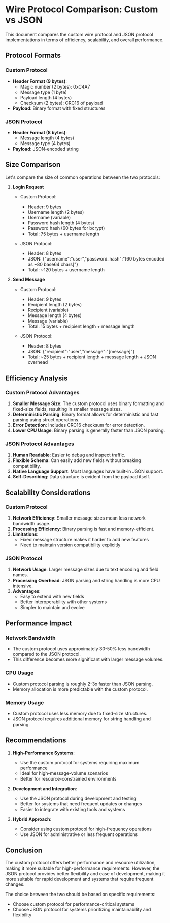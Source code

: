 # Wire Protocol Comparison: Custom vs JSON

This document compares the custom wire protocol and JSON protocol implementations in terms of efficiency, scalability, and overall performance.

## Protocol Formats

### Custom Protocol
- **Header Format (9 bytes)**:
  - Magic number (2 bytes): 0xC4A7
  - Message type (1 byte)
  - Payload length (4 bytes)
  - Checksum (2 bytes): CRC16 of payload
- **Payload**: Binary format with fixed structures

### JSON Protocol
- **Header Format (8 bytes)**:
  - Message length (4 bytes)
  - Message type (4 bytes)
- **Payload**: JSON-encoded string

## Size Comparison

Let's compare the size of common operations between the two protocols:

1. **Login Request**
   - Custom Protocol:
     - Header: 9 bytes
     - Username length (2 bytes)
     - Username (variable)
     - Password hash length (4 bytes)
     - Password hash (60 bytes for bcrypt)
     - Total: 75 bytes + username length
   
   - JSON Protocol:
     - Header: 8 bytes
     - JSON: {"username":"user","password_hash":"[60 bytes encoded as ~80 base64 chars]"}
     - Total: ~120 bytes + username length

2. **Send Message**
   - Custom Protocol:
     - Header: 9 bytes
     - Recipient length (2 bytes)
     - Recipient (variable)
     - Message length (4 bytes)
     - Message (variable)
     - Total: 15 bytes + recipient length + message length
   
   - JSON Protocol:
     - Header: 8 bytes
     - JSON: {"recipient":"user","message":"[message]"}
     - Total: ~25 bytes + recipient length + message length + JSON overhead

## Efficiency Analysis

### Custom Protocol Advantages
1. **Smaller Message Size**: The custom protocol uses binary formatting and fixed-size fields, resulting in smaller message sizes.
2. **Deterministic Parsing**: Binary format allows for deterministic and fast parsing using struct operations.
3. **Error Detection**: Includes CRC16 checksum for error detection.
4. **Lower CPU Usage**: Binary parsing is generally faster than JSON parsing.

### JSON Protocol Advantages
1. **Human Readable**: Easier to debug and inspect traffic.
2. **Flexible Schema**: Can easily add new fields without breaking compatibility.
3. **Native Language Support**: Most languages have built-in JSON support.
4. **Self-Describing**: Data structure is evident from the payload itself.

## Scalability Considerations

### Custom Protocol
1. **Network Efficiency**: Smaller message sizes mean less network bandwidth usage.
2. **Processing Efficiency**: Binary parsing is fast and memory-efficient.
3. **Limitations**: 
   - Fixed message structure makes it harder to add new features
   - Need to maintain version compatibility explicitly

### JSON Protocol
1. **Network Usage**: Larger message sizes due to text encoding and field names.
2. **Processing Overhead**: JSON parsing and string handling is more CPU intensive.
3. **Advantages**:
   - Easy to extend with new fields
   - Better interoperability with other systems
   - Simpler to maintain and evolve

## Performance Impact

### Network Bandwidth
- The custom protocol uses approximately 30-50% less bandwidth compared to the JSON protocol.
- This difference becomes more significant with larger message volumes.

### CPU Usage
- Custom protocol parsing is roughly 2-3x faster than JSON parsing.
- Memory allocation is more predictable with the custom protocol.

### Memory Usage
- Custom protocol uses less memory due to fixed-size structures.
- JSON protocol requires additional memory for string handling and parsing.

## Recommendations

1. **High-Performance Systems**:
   - Use the custom protocol for systems requiring maximum performance
   - Ideal for high-message-volume scenarios
   - Better for resource-constrained environments

2. **Development and Integration**:
   - Use the JSON protocol during development and testing
   - Better for systems that need frequent updates or changes
   - Easier to integrate with existing tools and systems

3. **Hybrid Approach**:
   - Consider using custom protocol for high-frequency operations
   - Use JSON for administrative or less frequent operations

## Conclusion

The custom protocol offers better performance and resource utilization, making it more suitable for high-performance requirements. However, the JSON protocol provides better flexibility and ease of development, making it more suitable for rapid development and systems that require frequent changes.

The choice between the two should be based on specific requirements:
- Choose custom protocol for performance-critical systems
- Choose JSON protocol for systems prioritizing maintainability and flexibility

